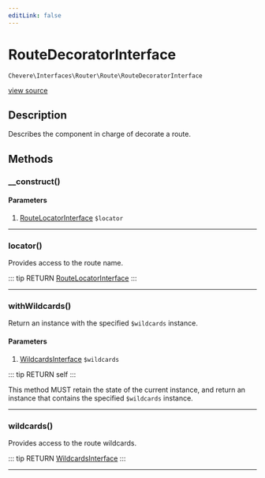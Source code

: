 ```yaml
---
editLink: false
---
```


# RouteDecoratorInterface

`Chevere\Interfaces\Router\Route\RouteDecoratorInterface`

[view source](https://github.com/chevere/chevere/blob/master/src/Chevere/Interfaces/Router/Route/RouteDecoratorInterface.php)

## Description

Describes the component in charge of decorate a route.

## Methods

### __construct()

#### Parameters

1. [RouteLocatorInterface](./RouteLocatorInterface.md) `$locator`

---

### locator()

Provides access to the route name.

::: tip RETURN
[RouteLocatorInterface](./RouteLocatorInterface.md)
:::

---

### withWildcards()

Return an instance with the specified `$wildcards` instance.

#### Parameters

1. [WildcardsInterface](./WildcardsInterface.md) `$wildcards`

::: tip RETURN
self
:::

This method MUST retain the state of the current instance, and return
an instance that contains the specified `$wildcards` instance.

---

### wildcards()

Provides access to the route wildcards.

::: tip RETURN
[WildcardsInterface](./WildcardsInterface.md)
:::

---
